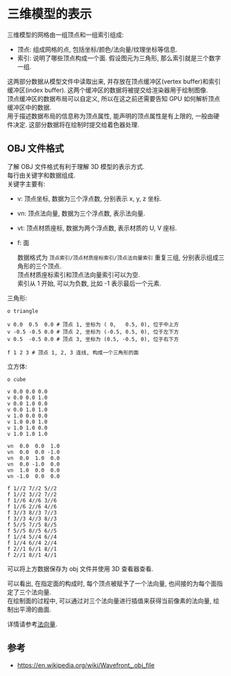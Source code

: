 # 三维模型的表示

三维模型的网格由一组顶点和一组索引组成:  

- 顶点: 组成网格的点, 包括坐标/颜色/法向量/纹理坐标等信息.
- 索引: 说明了哪些顶点构成一个面. 假设图元为三角形, 那么索引就是三个数字一组.

这两部分数据从模型文件中读取出来, 并存放在顶点缓冲区(vertex buffer)和索引缓冲区(index buffer). 这两个缓冲区的数据将被提交给渲染器用于绘制图像.  
顶点缓冲区的数据布局可以自定义, 所以在这之前还需要告知 GPU 如何解析顶点缓冲区中的数据.  
用于描述数据布局的信息称为顶点属性, 能声明的顶点属性是有上限的, 一般由硬件决定. 这部分数据将在绘制时提交给着色器处理.  

## OBJ 文件格式

了解 OBJ 文件格式有利于理解 3D 模型的表示方式.  
每行由关键字和数据组成.  
关键字主要有:

- v: 顶点坐标, 数据为三个浮点数, 分别表示 x, y, z 坐标.
- vn: 顶点法向量, 数据为三个浮点数, 表示法向量.
- vt: 顶点材质座标, 数据为两个浮点数, 表示材质的 U, V 座标.
- f: 面

    数据格式为 `顶点索引/顶点材质座标索引/顶点法向量索引` 重复三组, 分别表示组成三角形的三个顶点.  
    顶点材质座标索引和顶点法向量索引可以为空.  
    索引从 1 开始, 可以为负数, 比如 -1 表示最后一个元素.  

三角形:  

```obj
o triangle

v 0.0  0.5  0.0 # 顶点 1, 坐标为 ( 0,   0.5, 0), 位于中上方
v -0.5 -0.5 0.0 # 顶点 2, 坐标为 (-0.5, 0.5, 0), 位于左下方
v 0.5  -0.5 0.0 # 顶点 3, 坐标为 (0.5, -0.5, 0), 位于右下方

f 1 2 3 # 顶点 1, 2, 3 连线, 构成一个三角形的面
```

立方体:  

```obj
o cube

v 0.0 0.0 0.0
v 0.0 0.0 1.0
v 0.0 1.0 0.0
v 0.0 1.0 1.0
v 1.0 0.0 0.0
v 1.0 0.0 1.0
v 1.0 1.0 0.0
v 1.0 1.0 1.0

vn  0.0  0.0  1.0
vn  0.0  0.0 -1.0
vn  0.0  1.0  0.0
vn  0.0 -1.0  0.0
vn  1.0  0.0  0.0
vn -1.0  0.0  0.0

f 1//2 7//2 5//2
f 1//2 3//2 7//2 
f 1//6 4//6 3//6 
f 1//6 2//6 4//6 
f 3//3 8//3 7//3 
f 3//3 4//3 8//3 
f 5//5 7//5 8//5 
f 5//5 8//5 6//5 
f 1//4 5//4 6//4 
f 1//4 6//4 2//4 
f 2//1 6//1 8//1 
f 2//1 8//1 4//1
```

可以将上方数据保存为 obj 文件并使用 3D 查看器查看.  

可以看出, 在指定面的构成时, 每个顶点被赋予了一个法向量, 也间接的为每个面指定了三个法向量.  
在绘制面的过程中, 可以通过对三个法向量进行插值来获得当前像素的法向量, 绘制出平滑的曲面.  

详情请参考[法向量](法向量.md).  

## 参考

- <https://en.wikipedia.org/wiki/Wavefront_.obj_file>
